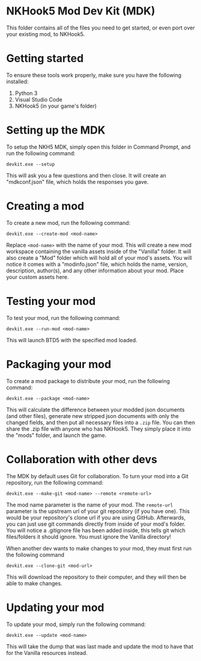 # NKHook5 Mod Dev Kit (MDK)
This folder contains all of the files you need to get started, or even port over your existing mod, to NKHook5.

# Getting started
To ensure these tools work properly, make sure you have the following installed:

1. Python 3
2. Visual Studio Code
3. NKHook5 (in your game's folder)

# Setting up the MDK
To setup the NKH5 MDK, simply open this folder in Command Prompt, and run the following command:
```
devkit.exe --setup
```
This will ask you a few questions and then close. It will create an "mdkconf.json" file, which holds the responses you gave.

# Creating a mod
To create a new mod, run the following command:
```
devkit.exe --create-mod <mod-name>
```
Replace `<mod-name>` with the name of your mod. This will create a new mod workspace containing the
vanilla assets inside of the "Vanilla" folder. It will also create a "Mod" folder which will hold all of
your mod's assets. You will notice it comes with a "modinfo.json" file, which holds the name, version, description, author(s),
and any other information about your mod. Place your custom assets here.

# Testing your mod
To test your mod, run the following command:
```
devkit.exe --run-mod <mod-name>
```
This will launch BTD5 with the specified mod loaded.

# Packaging your mod
To create a mod package to distribute your mod, run the following command:
```
devkit.exe --package <mod-name>
```
This will calculate the difference between your modded json documents (and other files), generate new stripped json
documents with only the changed fields, and then put all necessary files into a `.zip` file. You can then share the .zip
file with anyone who has NKHook5. They simply place it into the "mods" folder, and launch the game.

# Collaboration with other devs
The MDK by default uses Git for collaboration. To turn your mod into a Git repository, run the following command:
```
devkit.exe --make-git <mod-name> --remote <remote-url>
```
The mod name parameter is the name of your mod.
The `remote-url` parameter is the upstream url of your git repository (if you have one).
This would be your repository's clone url if you are using GitHub.
Afterwards, you can just use git commands directly from inside of your mod's folder. You will notice a .gitignore file
has been added inside, this tells git which files/folders it should ignore. You must ignore the Vanilla directory!

When another dev wants to make changes to your mod, they must first run the following command
```
devkit.exe --clone-git <mod-url>
```
This will download the repository to their computer, and they will then be able to make changes.

# Updating your mod
To update your mod, simply run the following command:
```
devkit.exe --update <mod-name>
```
This will take the dump that was last made and update the mod to have that for the Vanilla resources instead.